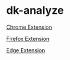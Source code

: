 # dk-analyze

[Chrome Extension](https://chrome.google.com/webstore/detail/wcl-dk-analysis/bdcgiccpmhdchjjglgompcacmknbbhkj)

[Firefox Extension](https://addons.mozilla.org/en-US/firefox/addon/wcl-dk-analysis/)

[Edge Extension](https://microsoftedge.microsoft.com/addons/detail/wcl-dk-analysis/iooghgeinlkefmpflafiheegonbcbkkk)
